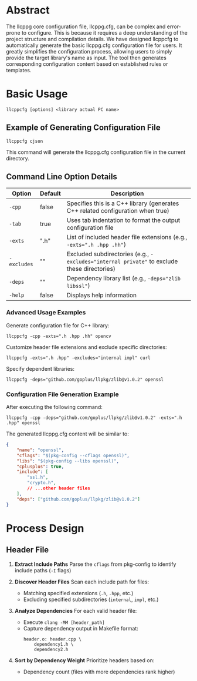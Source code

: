 # Abstract
The llcppg core configuration file, llcppg.cfg, can be complex and error-prone to configure. This is because it requires a deep understanding of the project structure and compilation details. We have designed llcppcfg to automatically generate the basic llcppg.cfg configuration file for users. It greatly simplifies the configuration process, allowing users to simply provide the target library's name as input. The tool then generates corresponding configuration content based on established rules or templates.

# Basic Usage
`llcppcfg [options] <library actual PC name>`

## Example of Generating Configuration File
`llcppcfg cjson`

This command will generate the llcppg.cfg configuration file in the current directory.

## Command Line Option Details

| Option      | Default  | Description                                                                 |
|------------|----------|-----------------------------------------------------------------------------|
| `-cpp`     | false    | Specifies this is a C++ library (generates C++ related configuration when true) |
| `-tab`     | true     | Uses tab indentation to format the output configuration file                  |
| `-exts`    | ".h"     | List of included header file extensions (e.g., `-exts=".h .hpp .hh"`)        |
| `-excludes`| ""       | Excluded subdirectories (e.g., `-excludes="internal private"` to exclude these directories) |
| `-deps`    | ""       | Dependency library list (e.g., `-deps="zlib libssl"`)                        |
| `-help`    | false    | Displays help information                                                    |

### Advanced Usage Examples
Generate configuration file for C++ library:

`llcppcfg -cpp -exts=".h .hpp .hh" opencv`

Customize header file extensions and exclude specific directories:

`llcppcfg -exts=".h .hpp" -excludes="internal impl" curl`

Specify dependent libraries:

`llcppcfg -deps="github.com/goplus/llpkg/zlib@v1.0.2" openssl`

### Configuration File Generation Example
After executing the following command:

`llcppcfg -cpp -deps="github.com/goplus/llpkg/zlib@v1.0.2" -exts=".h .hpp" openssl`

The generated llcppg.cfg content will be similar to:

```json
{
	"name": "openssl",
	"cflags": "$(pkg-config --cflags openssl)",
	"libs": "$(pkg-config --libs openssl)",
	"cplusplus": true,
	"include": [
		"ssl.h",
		"crypto.h",
		// ...other header files
	],
	"deps": ["github.com/goplus/llpkg/zlib@v1.0.2"]
}
```

# Process Design

## Header File

1. **Extract Include Paths**
   Parse the `cflags` from pkg-config to identify include paths (`-I` flags)

2. **Discover Header Files**
   Scan each include path for files:
   - Matching specified extensions (`.h`, `.hpp`, etc.)
   - Excluding specified subdirectories (`internal`, `impl`, etc.)

3. **Analyze Dependencies**
   For each valid header file:
   - Execute `clang -MM [header_path]`
   - Capture dependency output in Makefile format:
     ```
     header.o: header.cpp \
         dependency1.h \
         dependency2.h
     ```

4. **Sort by Dependency Weight**
   Prioritize headers based on:
   - Dependency count (files with more dependencies rank higher)